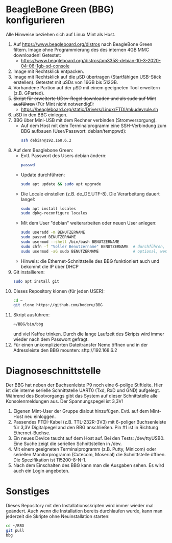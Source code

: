 # BeagleBone Green (BBG) konfigurieren
Alle Hinweise beziehen sich auf Linux Mint als Host.
1) Auf https://www.beagleboard.org/distros nach BeagleBone Green filtern. Image ohne Programmierung des des internen 4GB MMC downloaden! Getestet:
   * https://www.beagleboard.org/distros/am3358-debian-10-3-2020-04-06-1gb-sd-console
3) Image mit Rechtsklick entpacken.
4) Image mit Rechtsklick auf die µSD übertragen (Startfähigen USB-Stick erstellen). Getestet mit µSDs von 16GB bis 512GB.
5) Vorhandene Partion auf der µSD mit einem geeigneten Tool erweitern (z.B. GParted).
6) ~~Skript für erweiterte UDev-Regel downloaden und als sudo auf Mint ausführen~~ (Für Mint nicht notwendig!):
   * https://beagleboard.org/static/Drivers/Linux/FTDI/mkudevrule.sh
7) µSD in den BBG einlegen.
8) BBG über Mini-USB mit dem Rechner verbinden (Stromversorgung).
   * Auf dem Host mit dem Terminalprogramm eine SSH-Verbindung zum BBG aufbauen (User/Passwort: debian/temppwd):
     ```bash
     ssh debian@192.168.6.2
     ```
9) Auf dem Beaglebone Green:
   * Evtl. Passwort des Users debian ändern:
     ```bash
     passwd
     ```
   * Update durchführen:
     ```bash
     sudo apt update && sudo apt upgrade
     ```
   * Die Locale einstellen (z.B. de_DE.UTF-8). Die Verarbeitung dauert lange!:
     ```bash
     sudo apt install locales
     sudo dpkg-reconfigure locales
     ```
   * Mit dem User "debian" weiterarbeiten oder neuen User anlegen:
     ```bash
     sudo useradd -m BENUTZERNAME
     sudo passwd BENUTZERNAME
     sudo usermod --shell /bin/bash BENUTZERNAME
     sudo chfn -f "Voller Benutzername" BENUTZERNAME  # durchführen, wenn vollständiger Name erwünscht
     sudo usermod -aG sudo BENUTZERNAME               # optional, wenn neuer User in die SUDOer-Gruppe sein soll
     ```
   * Hinweis: die Ethernet-Schnittstelle des BBG funktioniert auch und bekommt die IP über DHCP
10) Git installieren:
    ```bash
    sudo apt install git
    ```
12) Dieses Repository klonen (für jeden USER):
    ```bash
    cd ~
    git clone https://github.com/boderu/BBG
    ```
14) Skript ausführen:
    ```bash
    ~/BBG/bin/bbg
    ```
    und viel Kaffee trinken. Durch die lange Laufzeit des Skripts wird immer wieder nach dem Passwort gefragt.
16) Für einen unkomplizierten Dateitransfer Nemo öffnen und in der Adressleiste den BBG mounten: sftp://192.168.6.2

# Diagnoseschnittstelle
Der BBG hat neben der Buchsenleiste P9 noch eine 6-polige Stiftleite. Hier ist die interne serielle Schnittstelle UART0 (Txd, RxD und GND) aufgelegt. Während des Bootvorgangs gibt das System auf dieser Schnittstelle alle Konsolenmeldungen aus. Der Spannungspegel ist 3,3V!
1) Eigenen Mint-User der Gruppe dialout hinzufügen. Evtl. auf dem Mint-Host neu einloggen.
2) Passendes FTDI-Kabel (z.B. TTL-232R-3V3) mit 6-poliger Buchsenleiste für 3,3V Digitalpegel and den BBG anschließen. Pin #1 ist in Richtung Ethernet-Buchse.
3) Ein neues Device taucht auf dem Host auf. Bei den Tests: /dev/ttyUSB0. Eine Suche zeigt die seriellen Schnittstellen in /dev.
4) Mit einem geeigneten Terminalprogramm (z.B. Putty, Minicom) oder seriellen Monitorprogramm (Cutecom, Moserial) die Schnittstelle öffnen. Die Spezifikation ist 115200-8-N-1.
5) Nach dem Einschalten des BBG kann man die Ausgaben sehen. Es wird auch ein Login angeboten.

# Sonstiges
Dieses Repository mit den Installationsskripten wird immer wieder mal geändert. Auch wenn die Installation bereits durchlaufen wurde, kann man jederzeit die Skripte ohne Neuinstallation starten:
```bash
cd ~/BBG
git pull
bbg
```
